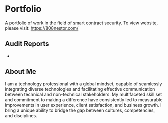 # Portfolio
A portfolio of work in the field of smart contract security. To view website, please visit: https://808nestor.com/

## Audit Reports
- 

## About Me
I am a technology professional with a global mindset, capable of seamlessly integrating diverse technologies and facilitating effective communication between technical and non-technical stakeholders. My multifaceted skill set and commitment to making a difference have consistently led to measurable improvements in user experience, client satisfaction, and business growth. I bring a unique ability to bridge the gap between cultures, competencies, and disciplines.
